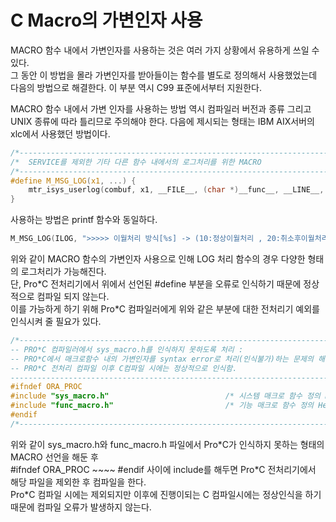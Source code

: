 # C Macro의 가변인자 사용
MACRO 함수 내에서 가변인자를 사용하는 것은 여러 가지 상황에서 유용하게 쓰일 수 있다.  
그 동안 이 방법을 몰라 가변인자를 받아들이는 함수를 별도로 정의해서 사용했었는데 다음의
방법으로 해결한다. 이 부분 역시 C99 표준에서부터 지원한다.  
  
MACRO 함수 내에서 가변 인자를 사용하는 방법 역시 컴파일러 버전과 종류 그리고 UNIX 종류에 따라
틀리므로 주의해야 한다. 다음에 제시되는 형태는 IBM AIX서버의 xlc에서 사용했던 방법이다.
```c
/*--------------------------------------------------------------------------------------*/
/*  SERVICE를 제외한 기타 다른 함수 내에서의 로그처리를 위한 MACRO                      */
/*--------------------------------------------------------------------------------------*/
#define M_MSG_LOG(x1, ...) {
    mtr_isys_userlog(combuf, x1, __FILE__, (char *)__func__, __LINE__, __VA_ARGS__);
}
```
사용하는 방법은 printf 함수와 동일하다.
```c
M_MSG_LOG(ILOG, ">>>>> 이월처리 방식[%s] -> (10:정상이월처리 , 20:취소후이월처리)", COM_ACG_PRC_GB);
```
위와 같이 MACRO 함수의 가변인자 사용으로 인해 LOG 처리 함수의 경우 다양한 형태의 로그처리가 가능해진다.  
단, Pro\*C 전처리기에서 위에서 선언된 #define 부분을 오류로 인식하기 때문에 정상적으로 컴파일 되지 않는다.  
이를 가능하게 하기 위해 Pro\*C 컴파일러에게 위와 같은 부분에 대한 전처리기 예외를 인식시켜 줄 필요가 있다.
```c
/*----------------------------------------------------------------------------------------
-- PRO*C 컴파일러에서 sys_macro.h를 인식하지 못하도록 처리 : 
-- PRO*C에서 매크로함수 내의 가변인자를 syntax error로 처리(인식불가)하는 문제의 해결
-- PRO*C 전처리 컴파일 이후 C컴파일 시에는 정상적으로 인식함.
----------------------------------------------------------------------------------------*/
#ifndef ORA_PROC
#include "sys_macro.h"                          /* 시스템 매크로 함수 정의 Header file  */
#include "func_macro.h"                         /* 기능 매크로 함수 정의 Header file    */
#endif
/*--------------------------------------------------------------------------------------*/
```
위와 같이 sys_macro.h와 func_macro.h 파일에서 Pro\*C가 인식하지 못하는 형태의 MACRO 선언을 해둔 후  
\#ifndef ORA_PROC ~~~~ \#endif 사이에 include를 해두면 Pro\*C 전처리기에서 해당 파일을 제외한 후 컴파일을 한다.  
Pro\*C 컴파일 시에는 제외되지만 이후에 진행이되는 C 컴파일시에는 정상인식을 하기 때문에 컴파일 오류가
발생하지 않는다.